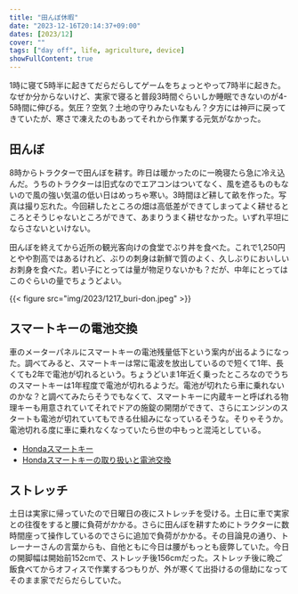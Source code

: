```yaml
---
title: "田んぼ休暇"
date: "2023-12-16T20:14:37+09:00"
dates: [2023/12]
cover: ""
tags: ["day off", life, agriculture, device]
showFullContent: true
---
```


1時に寝て5時半に起きてだらだらしてゲームをちょっとやって7時半に起きた。なぜか分からないけど、実家で寝ると普段3時間ぐらいしか睡眠できないのが4-5時間に伸びる。気圧？空気？土地の守りみたいなもん？夕方には神戸に戻ってきていたが、寒さで凍えたのもあってそれから作業する元気がなかった。

## 田んぼ

8時からトラクターで田んぼを耕す。昨日は暖かったのに一晩寝たら急に冷え込んだ。うちのトラクターは旧式なのでエアコンはついてなく、風を遮るものもないので風の強い気温の低い日はめっちゃ寒い。3時間ほど耕して畝を作った。写真は撮り忘れた。今回耕したところの畑は高低差ができてしまってよく耕せるところとそうじゃないところができて、あまりうまく耕せなかった。いずれ平坦にならさないといけない。

田んぼを終えてから近所の観光客向けの食堂でぶり丼を食べた。これで1,250円とやや割高ではあるけれど、ぶりの刺身は新鮮で質のよく、久しぶりにおいしいお刺身を食べた。若い子にとっては量が物足りないかも？だが、中年にとってはこのぐらいの量でちょうどよい。

{{< figure src="img/2023/1217_buri-don.jpeg" >}}

## スマートキーの電池交換

車のメーターパネルにスマートキーの電池残量低下という案内が出るようになった。調べてみると、スマートキーは常に電波を放出しているので短くて1年、長くても2年で電池が切れるという。ちょうどいま1年近く乗ったところなのでうちのスマートキーは1年程度で電池が切れるようだ。電池が切れたら車に乗れないのかな？と調べてみたらそうでもなくて、スマートキーに内蔵キーと呼ばれる物理キーも用意されていてそれでドアの施錠の開閉ができて、さらにエンジンのスタートも電池が切れていてもできる仕組みになっているそうな。そりゃそうか。電池切れる度に車に乗れなくなっていたら世の中もっと混沌としている。

* [Hondaスマートキー](https://www.honda.co.jp/ownersmanual/webom/jpn/fit/2020/details/136179090-4423.html)
* [Hondaスマートキーの取り扱いと電池交換](https://www.honda.co.jp/ownersmanual/webom/jpn/fit/2020/details/136179090-14211.html)

## ストレッチ

土日は実家に帰っていたので日曜日の夜にストレッチを受ける。土日に車で実家との往復をすると腰に負荷がかかる。さらに田んぼを耕すためにトラクターに数時間座って操作しているのでさらに追加で負荷がかかる。その目論見の通り、トレーナーさんの言葉からも、自他ともに今日は腰がもっとも疲弊していた。今日の開脚幅は開始前152cmで、ストレッチ後156cmだった。ストレッチ後に晩ご飯食べてからオフィスで作業するつもりが、外が寒くて出掛けるの億劫になってそのまま家でだらだらしていた。
